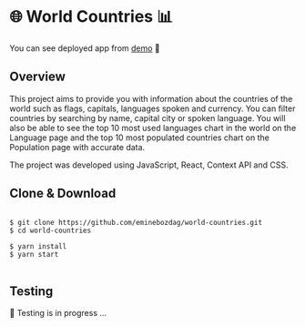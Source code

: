 # 🌐 World Countries 📊

You can see deployed app from <a href="https://world-countries-2n4mi1hlp-eminebozdag.vercel.app">demo</a> 🔗

## Overview

This project aims to provide you with information about the countries of the world such as flags, capitals, languages spoken and currency. You can filter countries by searching by name, capital city or spoken language. You will also be able to see the top 10 most used languages chart in the world on the Language page and the top 10 most populated countries chart on the Population page with accurate data.

The project was developed using JavaScript, React, Context API and CSS.

## Clone & Download

<pre>
<code>
$ git clone https://github.com/eminebozdag/world-countries.git
$ cd world-countries

$ yarn install
$ yarn start
</code>
</pre>

## Testing

🚧
Testing is in progress ...

